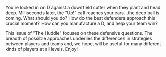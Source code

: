 You're locked in on D against a downfield cutter when they plant and
head deep. Milliseconds later, the "Up!" call reaches your ears...the
deep ball is coming. What should you do? How do the best defenders
approach this crucial moment? How can you manufacture a D, and help your
team win? 

This issue of "The Huddle" focuses on these defensive questions. The
breadth of possible approaches underlies the differences in strategies
between players and teams and, we hope, will be useful for many
different kinds of players at all levels. Enjoy! 
